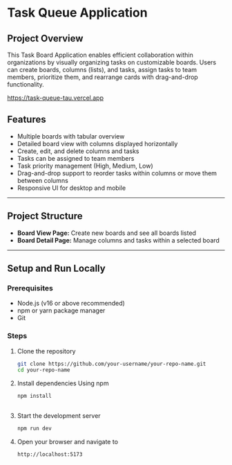 # Task Queue Application

## Project Overview

This Task Board Application enables efficient collaboration within organizations by visually organizing tasks on customizable boards. Users can create boards, columns (lists), and tasks, assign tasks to team members, prioritize them, and rearrange cards with drag-and-drop functionality.

https://task-queue-tau.vercel.app


## Features

- Multiple boards with tabular overview
- Detailed board view with columns displayed horizontally
- Create, edit, and delete columns and tasks
- Tasks can be assigned to team members
- Task priority management (High, Medium, Low)
- Drag-and-drop support to reorder tasks within columns or move them between columns
- Responsive UI for desktop and mobile

---

## Project Structure

- **Board View Page:** Create new boards and see all boards listed
- **Board Detail Page:** Manage columns and tasks within a selected board

---

## Setup and Run Locally

### Prerequisites

- Node.js (v16 or above recommended)
- npm or yarn package manager
- Git

### Steps

1. Clone the repository

   ```bash
   git clone https://github.com/your-username/your-repo-name.git
   cd your-repo-name
   
2. Install dependencies
	Using npm
	```bash
   npm install
  
  3. Start the development server
	 ```bash
	 npm run dev
	 
 3. Open your browser and navigate to
	 ```bash
	 http://localhost:5173
  
